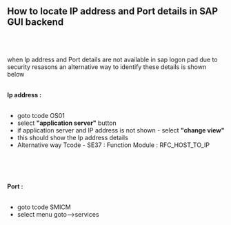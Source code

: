 ## How to locate IP address and Port details in SAP GUI backend

</br></br>

when Ip address and Port details are not available in sap logon pad due to security resasons an alternative way to identify these details is shown below 
</br></br>

**Ip address :**
</br></br>

 
- goto tcode OS01 
- select **"application server"** button
- if application server and IP address is not shown - select **"change view"** 
- this should show the Ip address details  
- Alternative way Tcode - SE37 : Function Module : RFC_HOST_TO_IP

</br></br>
</br>

**Port :**
</br></br>

 
- goto tcode SMICM 
- select menu goto-->services 

